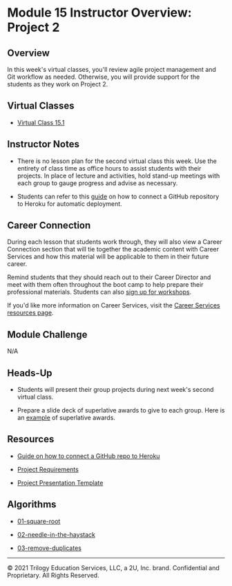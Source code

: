 # Module 15 Instructor Overview: Project 2

## Overview

In this week's virtual classes, you'll review agile project management and Git workflow as needed. Otherwise, you will provide support for the students as they work on Project 2.

## Virtual Classes

* [Virtual Class 15.1](./15.1-REQUIRED.md)

## Instructor Notes

* There is no lesson plan for the second virtual class this week. Use the entirety of class time as office hours to assist students with their projects. In place of lecture and activities, hold stand-up meetings with each group to gauge progress and advise as necessary.

* Students can refer to this [guide](../../01-Class-Content/15-Project-2/04-Supplemental/GitHubHerokuConnect.md) on how to connect a GitHub repository to Heroku for automatic deployment.

## Career Connection

During each lesson that students work through, they will also view a Career Connection section that will tie together the academic content with Career Services and how this material will be applicable to them in their future career.

Remind students that they should reach out to their Career Director and meet with them often throughout the boot camp to help prepare their professional materials. Students can also [sign up for workshops](https://careerservicesonlineevents.splashthat.com/).

If you'd like more information on Career Services, visit the [Career Services resources page](https://mycareerspot.org/).

## Module Challenge

N/A

## Heads-Up

* Students will present their group projects during next week's second virtual class.

* Prepare a slide deck of superlative awards to give to each group. Here is an [example](https://docs.google.com/presentation/d/1QlPJhHnHvLLtKheKl4opm7tibkjjALZeAzwVvZdJDO0/edit?usp=sharing) of superlative awards.

## Resources

* [Guide on how to connect a GitHub repo to Heroku](../../01-Class-Content/15-Project-2/04-Supplemental/GitHubHerokuConnect.md)

* [Project Requirements](../../01-Class-Content/14-MVC/04-Supplemental/Project-Requirements.md)

* [Project Presentation Template](https://docs.google.com/presentation/d/10QaO9KH8HtUXj__81ve0SZcpO5DbMbqqQr4iPpbwKks/edit?usp=sharing)

## Algorithms

* [01-square-root](../../01-Class-Content/15-Project-2/03-Algorithms/01-square-root)

* [02-needle-in-the-haystack](../../01-Class-Content/15-Project-2/03-Algorithms/02-needle-in-the-haystack)

* [03-remove-duplicates](../../01-Class-Content/15-Project-2/03-Algorithms/03-remove-duplicates)

---
© 2021 Trilogy Education Services, LLC, a 2U, Inc. brand.  Confidential and Proprietary.  All Rights Reserved.